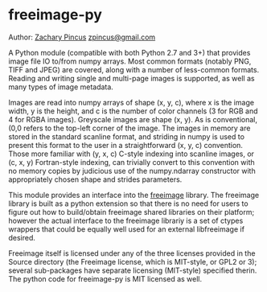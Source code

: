 # freeimage-py

Author: [Zachary Pincus](http://zplab.wustl.edu) <zpincus@gmail.com>

A Python module (compatible with both Python 2.7 and 3+) that provides image file IO to/from numpy arrays. Most common formats (notably PNG, TIFF and JPEG) are covered, along with a number of less-common formats. Reading and writing
single and multi-page images is supported, as well as many types of image metadata.

Images are read into numpy arrays of shape (x, y, c), where x is the image width, y is the height, and c is the number of color channels (3 for RGB and 4 for RGBA images). Greyscale images are shape (x, y). As is conventional, (0,0 refers to the top-left corner of the image. The images in memory are stored in the standard scanline format, and striding in numpy is used to present this format to the user in a straightforward (x, y, c) convention. Those more familiar with (y, x, c) C-style indexing into scanline images, or (c, x, y) Fortran-style indexing, can trivially convert to this convention with no memory copies by judicious use of the numpy.ndarray constructor with appropriately chosen shape and strides parameters.

This module provides an interface into the [freeimage](http://freeimage.sourceforge.net) library. The freeimage library is built as a python extension so that there is no need for users to figure out how to build/obtain freeimage shared libraries on their platform; however the actual interface to the freeimage librariy is a set of ctypes wrappers that could be equally well used for an external libfreeimage if desired.

Freeimage itself is licensed under any of the three licenses provided in the Source directory (the Freeimage license, which is MIT-style, or GPL2 or 3); several sub-packages have separate licensing (MIT-style) specified therin. The  python code for freeimage-py is MIT licensed as well.
